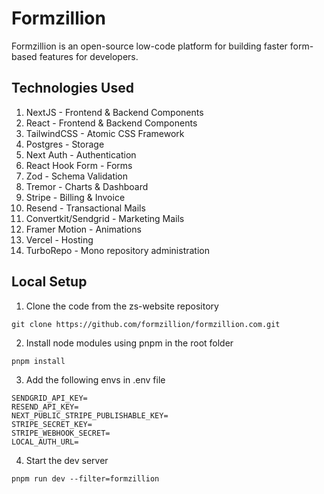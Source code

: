 # Formzillion

Formzillion is an open-source low-code platform for building faster form-based features for developers.

## Technologies Used

1. NextJS - Frontend & Backend Components
2. React - Frontend & Backend Components
3. TailwindCSS - Atomic CSS Framework
4. Postgres - Storage
5. Next Auth - Authentication
6. React Hook Form - Forms
7. Zod - Schema Validation
8. Tremor - Charts & Dashboard
9. Stripe - Billing & Invoice
10. Resend - Transactional Mails
11. Convertkit/Sendgrid - Marketing Mails
12. Framer Motion - Animations
13. Vercel - Hosting
14. TurboRepo - Mono repository administration

## Local Setup

1. Clone the code from the zs-website repository

```
git clone https://github.com/formzillion/formzillion.com.git
```

2. Install node modules using pnpm in the root folder

```
pnpm install
```

3. Add the following envs in .env file

```
SENDGRID_API_KEY=
RESEND_API_KEY=
NEXT_PUBLIC_STRIPE_PUBLISHABLE_KEY=
STRIPE_SECRET_KEY=
STRIPE_WEBHOOK_SECRET=
LOCAL_AUTH_URL=
```

4. Start the dev server

```
pnpm run dev --filter=formzillion
```
